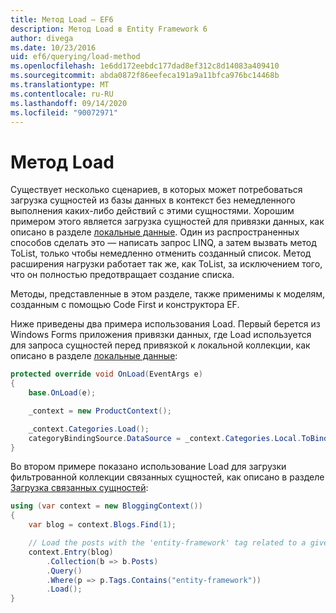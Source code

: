 ```yaml
---
title: Метод Load — EF6
description: Метод Load в Entity Framework 6
author: divega
ms.date: 10/23/2016
uid: ef6/querying/load-method
ms.openlocfilehash: 1e6dd172eebdc177dad8ef312c8d14083a409410
ms.sourcegitcommit: abda0872f86eefeca191a9a11bfca976bc14468b
ms.translationtype: MT
ms.contentlocale: ru-RU
ms.lasthandoff: 09/14/2020
ms.locfileid: "90072971"
---
```

# <a name="the-load-method"></a>Метод Load
Существует несколько сценариев, в которых может потребоваться загрузка сущностей из базы данных в контекст без немедленного выполнения каких-либо действий с этими сущностями. Хорошим примером этого является загрузка сущностей для привязки данных, как описано в разделе [локальные данные](xref:ef6/querying/local-data). Один из распространенных способов сделать это — написать запрос LINQ, а затем вызвать метод ToList, только чтобы немедленно отменить созданный список. Метод расширения нагрузки работает так же, как ToList, за исключением того, что он полностью предотвращает создание списка.  

Методы, представленные в этом разделе, также применимы к моделям, созданным с помощью Code First и конструктора EF.  

Ниже приведены два примера использования Load. Первый берется из Windows Forms приложения привязки данных, где Load используется для запроса сущностей перед привязкой к локальной коллекции, как описано в разделе [локальные данные](xref:ef6/querying/local-data):  

``` csharp
protected override void OnLoad(EventArgs e)
{
    base.OnLoad(e);

    _context = new ProductContext();

    _context.Categories.Load();
    categoryBindingSource.DataSource = _context.Categories.Local.ToBindingList();
}
```  

Во втором примере показано использование Load для загрузки фильтрованной коллекции связанных сущностей, как описано в разделе [Загрузка связанных сущностей](xref:ef6/querying/related-data):  

``` csharp
using (var context = new BloggingContext())
{
    var blog = context.Blogs.Find(1);

    // Load the posts with the 'entity-framework' tag related to a given blog
    context.Entry(blog)
        .Collection(b => b.Posts)
        .Query()
        .Where(p => p.Tags.Contains("entity-framework"))
        .Load();
}
```  

